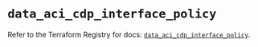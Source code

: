 # `data_aci_cdp_interface_policy`

Refer to the Terraform Registry for docs: [`data_aci_cdp_interface_policy`](https://registry.terraform.io/providers/ciscodevnet/aci/2.17.0/docs/data-sources/cdp_interface_policy).
